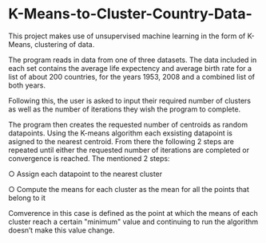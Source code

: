 # K-Means-to-Cluster-Country-Data-


This project makes use of unsupervised machine learning in the form of K-Means, clustering of data. 

The program reads in data from one of three datasets. The data included in each set contains the average life expectency and average birth rate for a list of about 200 countries, for the years 1953, 2008 and a combined list of both years.

Following this, the user is asked to input their required number of clusters as well as the number of iterations they wish the program to complete.

The program then creates the requested number of centroids as random datapoints. Using the K-means algorithm each exsisting datapoint is asigned to the nearest centroid. From there the following 2 steps are repeated until either the requested number of iterations are completed or convergence is reached. The mentioned 2 steps:

○ Assign each datapoint to the nearest cluster

○ Compute the means for each cluster as the mean for all the points that belong to it

Comverence in this case is defined as the point at which the means of each cluster reach a
certain "minimum" value and continuing to run the algorithm doesn’t make this value change. 

